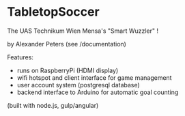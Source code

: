 # TabletopSoccer

The UAS Technikum Wien Mensa's "Smart Wuzzler" !

by Alexander Peters (see /documentation)


Features:
* runs on RaspberryPi (HDMI display)
* wifi hotspot and client interface for game management
* user account system (postgresql database)
* backend interface to Arduino for automatic goal counting

(built with node.js, gulp/angular) 